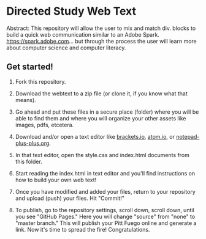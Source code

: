 # Directed Study Web Text
Abstract: This repository will allow the user to mix and match div. blocks to build a quick web communication similar to an Adobe Spark. https://spark.adobe.com... but through the process the user will learn more about computer science and computer literacy. 
    
## Get started!

1. Fork this repository.

2. Download the webtext to a zip file (or clone it, if you know what that means).

3. Go ahead and put these files in a secure place (folder) where you will be able to find them and where you will organize your other assets like images, pdfs, etcetera. 

4. Download and/or open a text editor like [brackets.io](https://brackets.io), [atom.io](https://atom.io), or [notepad-plus-plus.org](notepad-plus-plus.org). 

5. In that text editor, open the style.css and index.html documents from this folder.  

6. Start reading the index.html in text editor and you'll find instructions on how to build your own web text!

7. Once you have modified and added your files, return to your repository and upload (push) your files. Hit "Commit!" 

8. To publish, go to the repository settings, scroll down, scroll down, until you see "GitHub Pages." Here you will change "source" from "none" to "master branch." This will publish your Pitt Fuego online and generate a link. Now it's time to spread the fire! Congratulations. 




